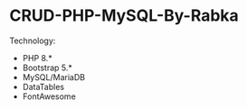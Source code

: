 # CRUD-PHP-MySQL-By-Rabka

Technology: 
- PHP 8.* 
- Bootstrap 5.* 
- MySQL/MariaDB
- DataTables 
- FontAwesome 